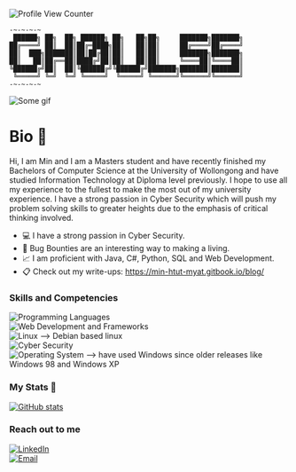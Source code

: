 ![Profile View Counter](https://komarev.com/ghpvc/?username=Gh0ULSS)

```
-~-~-~-~
 ██████╗ ██╗  ██╗ ██████╗ ██╗   ██╗██╗     ███████╗███████╗
██╔════╝ ██║  ██║██╔═████╗██║   ██║██║     ██╔════╝██╔════╝
██║  ███╗███████║██║██╔██║██║   ██║██║     ███████╗███████╗
██║   ██║██╔══██║████╔╝██║██║   ██║██║     ╚════██║╚════██║
╚██████╔╝██║  ██║╚██████╔╝╚██████╔╝███████╗███████║███████║
 ╚═════╝ ╚═╝  ╚═╝ ╚═════╝  ╚═════╝ ╚══════╝╚══════╝╚══════╝
-~-~-~-~
```

![Some gif](https://i.giphy.com/media/v1.Y2lkPTc5MGI3NjExdnR3MHF1NmxwdDc4aWE3NnU5MG12cW9ibmM3dmJ4aTQzMTd2cXVlMyZlcD12MV9pbnRlcm5hbF9naWZfYnlfaWQmY3Q9Zw/26uf5EfMqWNWCLbc4/giphy.gif)

# Bio 👋 

Hi, I am Min and I am a Masters student and have recently finished my Bachelors of Computer Science at the University of Wollongong and have studied Information Technology at Diploma level previously. I hope to use all my experience to the fullest to make the most out of my university experience. I have a strong passion in Cyber Security which will push my problem solving skills to greater heights due to the emphasis of critical thinking involved.

- :computer: I have a strong passion in Cyber Security.
- 👀 Bug Bounties are an interesting way to making a living. 
- :chart_with_upwards_trend: I am proficient with Java, C#, Python, SQL and Web Development.
- 📋 Check out my write-ups: https://min-htut-myat.gitbook.io/blog/

### Skills and Competencies

![Programming Languages](https://img.shields.io/badge/Programming%20Languages-Java%20|%20C++%20|%20C%23%20|%20Kotlin%20|%20Python-blue) <br>
![Web Development and Frameworks](https://img.shields.io/badge/Web%20Development%20and%20Frameworks-HTML%20|%20CSS%20|%20JavaScript%20|%20ASP.NET%20|%20React-blue) <br>
![Linux](https://img.shields.io/badge/Linux-Kali%20Linux%20|%20Ubuntu-blue) --> Debian based linux <br>
![Cyber Security](https://img.shields.io/badge/Cyber%20Security%20-Bash%20Scripting%20|%20Blue%20Teaming%20Tools%20|%20Red%20Teaming%20Tools%20|%20Python-blue) <br>
![Operating System](https://img.shields.io/badge/Operating%20System-Windows-blue) --> have used Windows since older releases like Windows 98 and Windows XP

### My Stats 📐 

[![GitHub stats](https://github-readme-stats.vercel.app/api/top-langs?username=Gh0ULSS&show_icons=true&theme=dark)](https://github.com/Gh0ULSS/github-readme-stats)

### Reach out to me
[![LinkedIn](https://img.shields.io/badge/LinkedIn-Connect-blue?logo=linkedin)](https://www.linkedin.com/in/min-htut-myat-bb22aa15b/) <br>
[![Email](https://img.shields.io/badge/Email-Contact-red?logo=gmail)](mailto:min.hm95@gmail.com)


